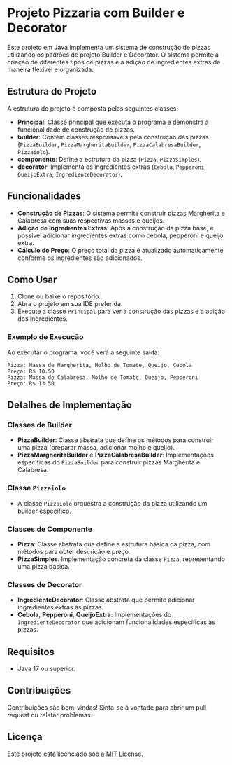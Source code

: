 # Projeto Pizzaria com Builder e Decorator

Este projeto em Java implementa um sistema de construção de pizzas utilizando os padrões de projeto Builder e Decorator. O sistema permite a criação de diferentes tipos de pizzas e a adição de ingredientes extras de maneira flexível e organizada.

## Estrutura do Projeto

A estrutura do projeto é composta pelas seguintes classes:

- **Principal**: Classe principal que executa o programa e demonstra a funcionalidade de construção de pizzas.
- **builder**: Contém classes responsáveis pela construção das pizzas (`PizzaBuilder`, `PizzaMargheritaBuilder`, `PizzaCalabresaBuilder`, `Pizzaiolo`).
- **componente**: Define a estrutura da pizza (`Pizza`, `PizzaSimples`).
- **decorator**: Implementa os ingredientes extras (`Cebola`, `Pepperoni`, `QueijoExtra`, `IngredienteDecorator`).

## Funcionalidades

- **Construção de Pizzas**: O sistema permite construir pizzas Margherita e Calabresa com suas respectivas massas e queijos.
- **Adição de Ingredientes Extras**: Após a construção da pizza base, é possível adicionar ingredientes extras como cebola, pepperoni e queijo extra.
- **Cálculo do Preço**: O preço total da pizza é atualizado automaticamente conforme os ingredientes são adicionados.

## Como Usar

1. Clone ou baixe o repositório.
2. Abra o projeto em sua IDE preferida.
3. Execute a classe `Principal` para ver a construção das pizzas e a adição dos ingredientes.

### Exemplo de Execução

Ao executar o programa, você verá a seguinte saída:

```
Pizza: Massa de Margherita, Molho de Tomate, Queijo, Cebola
Preço: R$ 10.50
Pizza: Massa de Calabresa, Molho de Tomate, Queijo, Pepperoni
Preço: R$ 13.50
```

## Detalhes de Implementação

### Classes de Builder

- **PizzaBuilder**: Classe abstrata que define os métodos para construir uma pizza (preparar massa, adicionar molho e queijo).
- **PizzaMargheritaBuilder** e **PizzaCalabresaBuilder**: Implementações específicas do `PizzaBuilder` para construir pizzas Margherita e Calabresa.

### Classe `Pizzaiolo`

- A classe `Pizzaiolo` orquestra a construção da pizza utilizando um builder específico.

### Classes de Componente

- **Pizza**: Classe abstrata que define a estrutura básica da pizza, com métodos para obter descrição e preço.
- **PizzaSimples**: Implementação concreta da classe `Pizza`, representando uma pizza básica.

### Classes de Decorator

- **IngredienteDecorator**: Classe abstrata que permite adicionar ingredientes extras às pizzas.
- **Cebola**, **Pepperoni**, **QueijoExtra**: Implementações do `IngredienteDecorator` que adicionam funcionalidades específicas às pizzas.

## Requisitos

- Java 17 ou superior.

## Contribuições

Contribuições são bem-vindas! Sinta-se à vontade para abrir um pull request ou relatar problemas.

## Licença

Este projeto está licenciado sob a [MIT License](LICENSE).
